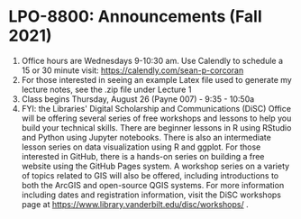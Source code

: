 # LPO-8800: Announcements (Fall 2021)

1. Office hours are Wednesdays 9-10:30 am. Use Calendly to schedule a 15 or 30 minute visit: https://calendly.com/sean-p-corcoran
2. For those interested in seeing an example Latex file used to generate my lecture notes, see the .zip file under Lecture 1
3. Class begins Thursday, August 26 (Payne 007) - 9:35 - 10:50a
4. FYI: the Libraries' Digital Scholarship and Communications (DiSC) Office will be offering several series of free workshops and lessons to help you build your technical skills. There are beginner lessons in R using RStudio and Python using Jupyter notebooks. There is also an intermediate lesson series on data visualization using R and ggplot. For those interested in GitHub, there is a hands-on series on building a free website using the GitHub Pages system. A workshop series on a variety of topics related to GIS will also be offered, including introductions to both the ArcGIS and open-source QGIS systems. For more information including dates and registration information, visit the DiSC workshops page at https://www.library.vanderbilt.edu/disc/workshops/ .

